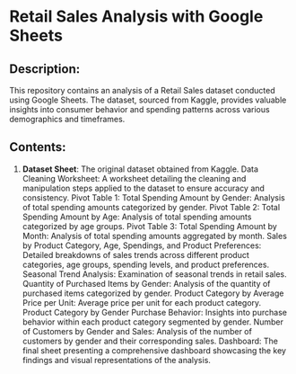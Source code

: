 # Retail Sales Analysis with Google Sheets
## Description:
This repository contains an analysis of a Retail Sales dataset conducted using Google Sheets. The dataset, sourced from Kaggle, provides valuable insights into consumer behavior and spending patterns across various demographics and timeframes.
## Contents:
1. **Dataset Sheet**: The original dataset obtained from Kaggle.
Data Cleaning Worksheet: A worksheet detailing the cleaning and manipulation steps applied to the dataset to ensure accuracy and consistency.
Pivot Table 1: Total Spending Amount by Gender: Analysis of total spending amounts categorized by gender.
Pivot Table 2: Total Spending Amount by Age: Analysis of total spending amounts categorized by age groups.
Pivot Table 3: Total Spending Amount by Month: Analysis of total spending amounts aggregated by month.
Sales by Product Category, Age, Spendings, and Product Preferences: Detailed breakdowns of sales trends across different product categories, age groups, spending levels, and product preferences.
Seasonal Trend Analysis: Examination of seasonal trends in retail sales.
Quantity of Purchased Items by Gender: Analysis of the quantity of purchased items categorized by gender.
Product Category by Average Price per Unit: Average price per unit for each product category.
Product Category by Gender Purchase Behavior: Insights into purchase behavior within each product category segmented by gender.
Number of Customers by Gender and Sales: Analysis of the number of customers by gender and their corresponding sales.
Dashboard: The final sheet presenting a comprehensive dashboard showcasing the key findings and visual representations of the analysis.
